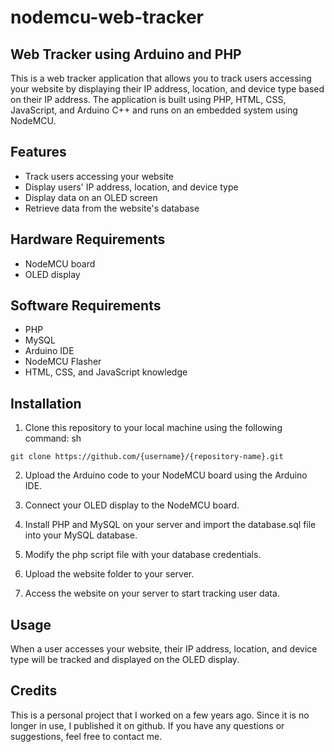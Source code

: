 # nodemcu-web-tracker
## Web Tracker using Arduino and PHP
This is a web tracker application that allows you to track users accessing your website by displaying their IP address, location, and device type based on their IP address. The application is built using PHP, HTML, CSS, JavaScript, and Arduino C++ and runs on an embedded system using NodeMCU.

## Features
+ Track users accessing your website
+ Display users' IP address, location, and device type
+ Display data on an OLED screen
+ Retrieve data from the website's database

## Hardware Requirements

+ NodeMCU board
+ OLED display

## Software Requirements

+ PHP
+ MySQL
+ Arduino IDE
+ NodeMCU Flasher
+ HTML, CSS, and JavaScript knowledge


## Installation
1. Clone this repository to your local machine using the following command:
sh
```
git clone https://github.com/{username}/{repository-name}.git
```
2. Upload the Arduino code to your NodeMCU board using the Arduino IDE.

3. Connect your OLED display to the NodeMCU board.

4. Install PHP and MySQL on your server and import the database.sql file into your MySQL database.

5. Modify the php script file with your database credentials.

6. Upload the website folder to your server.

7. Access the website on your server to start tracking user data.

## Usage
When a user accesses your website, their IP address, location, and device type will be tracked and displayed on the OLED display.
## Credits
This is a personal project that I worked on a few years ago. Since it is no longer in use, I published it on github. If you have any questions or suggestions, feel free to contact me.

